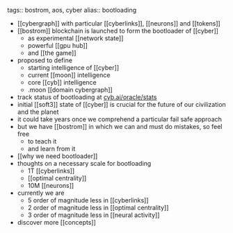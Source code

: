tags:: bostrom, aos, cyber
alias:: bootloading

- [[cybergraph]] with particular [[cyberlinks]], [[neurons]] and [[tokens]]
- [[bostrom]] blockchain is launched to form the bootloader of [[cyber]]
	- as experimental [[network state]]
	- powerful [[gpu hub]]
	- and [[the game]]
- proposed to define
	- starting intelligence of  [[cyber]]
	- current [[moon]] intelligence
	- core [[cyb]] intelligence
	- .moon [[domain cybergraph]]
- track status of bootloading at [cyb.ai/oracle/stats](https://cyb.ai/oracle/stats)
- initial [[soft3]] state of [[cyber]] is crucial for the future of our civilization and the planet
- it could take years once we comprehend a particular fail safe approach
- but we have [[bostrom]] in which we can and must do mistakes, so feel free
	- to teach it
	- and learn from it
- [[why we need bootloader]]
- thoughts on a necessary scale for bootloading
	- 1T [[cyberlinks]]
	- [[optimal centrality]]
	- 10M [[neurons]]
- currently we are
	- 5 order of magnitude less in [[cyberlinks]]
	- 2 order of magnitude less in [[optimal centrality]]
	- 3 order of magnitude less in [[neural activity]]
- discover more [[concepts]]